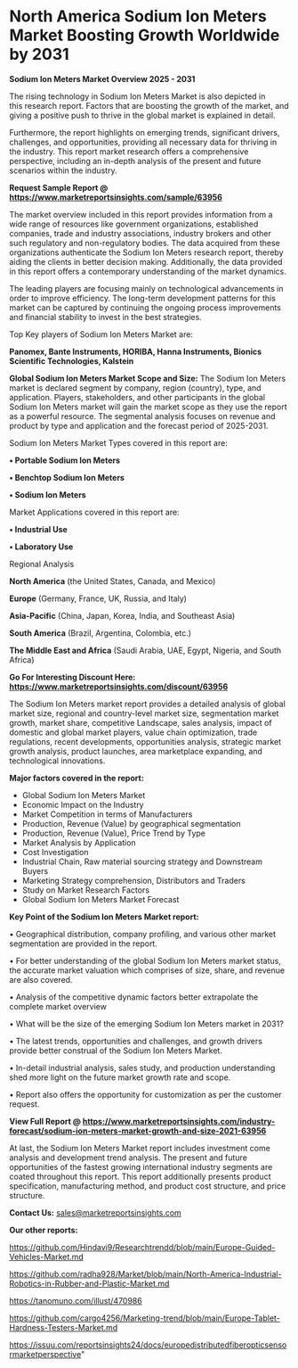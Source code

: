 # North America Sodium Ion Meters Market Boosting Growth Worldwide by 2031

<Strong> Sodium Ion Meters Market Overview 2025 - 2031</strong>

The rising technology in Sodium Ion Meters Market is also depicted in this research report. Factors that are boosting the growth of the market, and giving a positive push to thrive in the global market is explained in detail.

Furthermore, the report highlights on emerging trends, significant drivers, challenges, and opportunities, providing all necessary data for thriving in the industry. This report market research offers a comprehensive perspective, including an in-depth analysis of the present and future scenarios within the industry.

<strong>Request Sample Report @ <a href=https://www.marketreportsinsights.com/sample/63956>https://www.marketreportsinsights.com/sample/63956</a></strong>

The market overview included in this report provides information from a wide range of resources like government organizations, established companies, trade and industry associations, industry brokers and other such regulatory and non-regulatory bodies. The data acquired from these organizations authenticate the Sodium Ion Meters research report, thereby aiding the clients in better decision making. Additionally, the data provided in this report offers a contemporary understanding of the market dynamics.

The leading players are focusing mainly on technological advancements in order to improve efficiency. The long-term development patterns for this market can be captured by continuing the ongoing process improvements and financial stability to invest in the best strategies.

Top Key players of Sodium Ion Meters Market are:

<strong>Panomex, Bante Instruments, HORIBA, Hanna Instruments, Bionics Scientific Technologies, Kalstein</strong>

<strong><b>Global Sodium Ion Meters Market Scope and Size:</b></strong>
The Sodium Ion Meters market is declared segment by company, region (country), type, and application. Players, stakeholders, and other participants in the global Sodium Ion Meters market will gain the market scope as they use the report as a powerful resource. The segmental analysis focuses on revenue and product by type and application and the forecast period of 2025-2031.

Sodium Ion Meters Market Types covered in this report are:

<strong>• Portable Sodium Ion Meters

• Benchtop Sodium Ion Meters

• Sodium Ion Meters</strong>

Market Applications covered in this report are:

<strong>• Industrial Use

• Laboratory Use</strong> 

Regional Analysis

<strong>North America</strong> (the United States, Canada, and Mexico)

<strong>Europe</strong> (Germany, France, UK, Russia, and Italy)

<strong>Asia-Pacific</strong> (China, Japan, Korea, India, and Southeast Asia)

<strong>South America</strong> (Brazil, Argentina, Colombia, etc.)

<strong>The Middle East and Africa</strong> (Saudi Arabia, UAE, Egypt, Nigeria, and South Africa)

<strong>Go For Interesting Discount Here: <a href=https://www.marketreportsinsights.com/discount/63956>https://www.marketreportsinsights.com/discount/63956</a></strong>

The Sodium Ion Meters market report provides a detailed analysis of global market size, regional and country-level market size, segmentation market growth, market share, competitive Landscape, sales analysis, impact of domestic and global market players, value chain optimization, trade regulations, recent developments, opportunities analysis, strategic market growth analysis, product launches, area marketplace expanding, and technological innovations.

<strong><b>Major factors covered in the report:</b></strong>
<ul>
  <li>Global Sodium Ion Meters Market </li>
  <li>Economic Impact on the Industry</li>
  <li>Market Competition in terms of Manufacturers</li>
  <li>Production, Revenue (Value) by geographical segmentation</li>
  <li>Production, Revenue (Value), Price Trend by Type</li>
  <li>Market Analysis by Application</li>
  <li>Cost Investigation</li>
  <li>Industrial Chain, Raw material sourcing strategy and Downstream Buyers</li>
  <li>Marketing Strategy comprehension, Distributors and Traders</li>
  <li>Study on Market Research Factors</li>
  <li>Global Sodium Ion Meters Market Forecast</li>
</ul>

<strong><b>Key Point of the Sodium Ion Meters Market report:</b></strong>

• Geographical distribution, company profiling, and various other market segmentation are provided in the report.

• For better understanding of the global Sodium Ion Meters market status, the accurate market valuation which comprises of size, share, and revenue are also covered.

• Analysis of the competitive dynamic factors better extrapolate the complete market overview

• What will be the size of the emerging Sodium Ion Meters market in 2031?

• The latest trends, opportunities and challenges, and growth drivers provide better construal of the Sodium Ion Meters Market.

• In-detail industrial analysis, sales study, and production understanding shed more light on the future market growth rate and scope.

• Report also offers the opportunity for customization as per the customer request.

<strong><b>View Full Report @ <a href=https://www.marketreportsinsights.com/industry-forecast/sodium-ion-meters-market-growth-and-size-2021-63956>https://www.marketreportsinsights.com/industry-forecast/sodium-ion-meters-market-growth-and-size-2021-63956</a></b></strong>


At last, the Sodium Ion Meters Market report includes investment come analysis and development trend analysis. The present and future opportunities of the fastest growing international industry segments are coated throughout this report. This report additionally presents product specification, manufacturing method, and product cost structure, and price structure.

<strong>Contact Us:</strong>
sales@marketreportsinsights.com

<strong>Our other reports:</strong>

<a href=https://github.com/Hindavi9/Researchtrendd/blob/main/Europe-Guided-Vehicles-Market.md>https://github.com/Hindavi9/Researchtrendd/blob/main/Europe-Guided-Vehicles-Market.md</a>

<a href=https://github.com/radha928/Market/blob/main/North-America-Industrial-Robotics-in-Rubber-and-Plastic-Market.md>https://github.com/radha928/Market/blob/main/North-America-Industrial-Robotics-in-Rubber-and-Plastic-Market.md</a>

<a href=https://tanomuno.com/illust/470986>https://tanomuno.com/illust/470986</a>

<a href=https://github.com/cargo4256/Marketing-trend/blob/main/Europe-Tablet-Hardness-Testers-Market.md>https://github.com/cargo4256/Marketing-trend/blob/main/Europe-Tablet-Hardness-Testers-Market.md</a>

<a href=https://issuu.com/reportsinsights24/docs/europedistributedfiberopticsensormarketperspective>https://issuu.com/reportsinsights24/docs/europedistributedfiberopticsensormarketperspective</a>"
